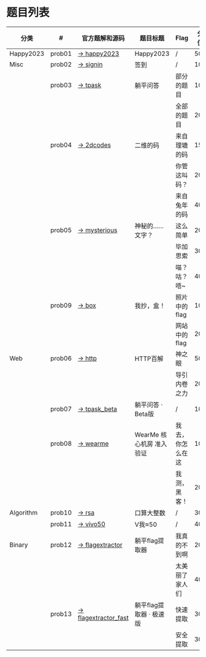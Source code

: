# 题目列表

| 分类 | # | 官方题解和源码 | 题目标题 | Flag | 分值 | 总通过 |
| --- | --- | --- | --- | --- | --- | --- |
| Happy2023 | prob01 | [→ happy2023](happy2023/) | Happy2023 | / | 500 | UNK |
| Misc      | prob02 | [→ signin](signin/) | 签到 | / | 100 | UNK |
|| prob03 | [→ tpask](tpask/) | 躺平问答 | 部分的题目 | 100 | UNK |
|||||全部的题目|200|UNK|
|| prob04 | [→ 2dcodes](2dcodes/) | 二维的码 | 来自理塘的码 | 150 | UNK |
|||||你管这叫码？|200|UNK|
|||||来自兔年的码|400|UNK|
|| prob05 | [→ mysterious](mysterious/) | 神秘的……文字？ | 这么简单 | 200 | UNK |
|||||毕加思索|300|UNK|
|||||喵？咕？唔~|400|UNK|
|| prob09 | [→ box](box/) | 我抄，盒！ | 照片中的flag | 100 | UNK |
|||||网站中的flag|200|UNK|
| Web       | prob06 | [→ http](http/) | HTTP百解 | 神之眼 | 50 | UNK |
|||||导引内卷之力|200|UNK|
|| prob07 | [→ tpask_beta](tpask_beta/) | 躺平问答 · Beta版 | / | 100 | UNK |
|| prob08 | [→ wearme](wearme/) | WearMe 核心机房 准入验证 | 我去，你怎么在这 | 100 | UNK |
|||||我测，黑客！|200|UNK|
| Algorithm       | prob10 | [→ rsa](rsa/) | 口算大整数 | / | 300 | UNK |
|| prob11 | [→ vivo50](vivo50/) | V我≈50 | / | 400 | UNK |
| Binary          | prob12 | [→ flagextractor](flagextractor/) | 躺平flag提取器 | 我真的不到啊 | 200 | UNK |
|||||太美丽了家人们|400|UNK|
|| prob13 | [→ flagextractor_fast](flagextractor_fast/) | 躺平flag提取器 · 极速版 | 快速提取 | 300 | UNK |
|||||安全提取|300|UNK|